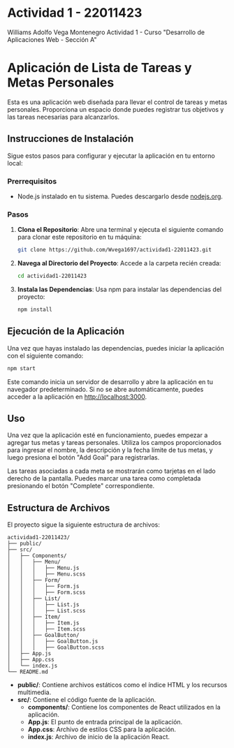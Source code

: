 # Actividad 1 - 22011423
Williams Adolfo Vega Montenegro
Actividad 1 - Curso "Desarrollo de Aplicaciones Web - Sección A"

# Aplicación de Lista de Tareas y Metas Personales

Esta es una aplicación web diseñada para llevar el control de tareas y metas personales. Proporciona un espacio donde puedes registrar tus objetivos y las tareas necesarias para alcanzarlos.

## Instrucciones de Instalación

Sigue estos pasos para configurar y ejecutar la aplicación en tu entorno local:

### Prerrequisitos

- Node.js instalado en tu sistema. Puedes descargarlo desde [nodejs.org](https://nodejs.org/).

### Pasos

1. **Clona el Repositorio**: Abre una terminal y ejecuta el siguiente comando para clonar este repositorio en tu máquina:
   ```bash
   git clone https://github.com/Wvega1697/actividad1-22011423.git
   ```

2. **Navega al Directorio del Proyecto**: Accede a la carpeta recién creada:
   ```bash
   cd actividad1-22011423
   ```

3. **Instala las Dependencias**: Usa npm para instalar las dependencias del proyecto:
   ```bash
   npm install
   ```

## Ejecución de la Aplicación

Una vez que hayas instalado las dependencias, puedes iniciar la aplicación con el siguiente comando:

```bash
npm start
```

Este comando inicia un servidor de desarrollo y abre la aplicación en tu navegador predeterminado. Si no se abre automáticamente, puedes acceder a la aplicación en [http://localhost:3000](http://localhost:3000).

## Uso

Una vez que la aplicación esté en funcionamiento, puedes empezar a agregar tus metas y tareas personales. Utiliza los campos proporcionados para ingresar el nombre, la descripción y la fecha límite de tus metas, y luego presiona el botón "Add Goal" para registrarlas.

Las tareas asociadas a cada meta se mostrarán como tarjetas en el lado derecho de la pantalla. Puedes marcar una tarea como completada presionando el botón "Complete" correspondiente.

## Estructura de Archivos

El proyecto sigue la siguiente estructura de archivos:

```
actividad1-22011423/
├── public/
├── src/
│   ├── Components/
│   │   ├── Menu/
│   │   │   ├── Menu.js
│   │   │   ├── Menu.scss
│   │   ├── Form/
│   │   │   ├── Form.js
│   │   │   ├── Form.scss
│   │   ├── List/
│   │   │   ├── List.js
│   │   │   ├── List.scss
│   │   ├── Item/
│   │   │   ├── Item.js
│   │   │   ├── Item.scss
│   │   ├── GoalButton/
│   │   │   ├── GoalButton.js
│   │   │   ├── GoalButton.scss
│   ├── App.js
│   ├── App.css
│   └── index.js
└── README.md
```

- **public/**: Contiene archivos estáticos como el índice HTML y los recursos multimedia.
- **src/**: Contiene el código fuente de la aplicación.
  - **components/**: Contiene los componentes de React utilizados en la aplicación.
  - **App.js**: El punto de entrada principal de la aplicación.
  - **App.css**: Archivo de estilos CSS para la aplicación.
  - **index.js**: Archivo de inicio de la aplicación React.
